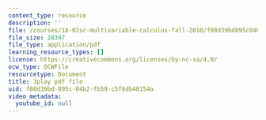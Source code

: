 ```yaml
---
content_type: resource
description: ''
file: /courses/18-02sc-multivariable-calculus-fall-2010/f08d39bd895c04b2fb59c5f8db48154a_6S3BJSsc72Q.pdf
file_size: 28397
file_type: application/pdf
learning_resource_types: []
license: https://creativecommons.org/licenses/by-nc-sa/4.0/
ocw_type: OCWFile
resourcetype: Document
title: 3play pdf file
uid: f08d39bd-895c-04b2-fb59-c5f8db48154a
video_metadata:
  youtube_id: null
---
```

